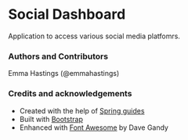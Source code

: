 # Social Dashboard
Application to access various social media platfomrs.

### Authors and Contributors
Emma Hastings (@emmahastings)

### Credits and acknowledgements
* Created with the help of [Spring guides](https://spring.io/guides/gs/accessing-twitter/)
* Built with [Bootstrap](http://getbootstrap.com/)
* Enhanced with [Font Awesome](http://fontawesome.io) by Dave Gandy